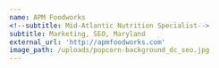 ```yaml
---
name: APM Foodworks
<!--subtitle: Mid-Atlantic Nutrition Specialist-->
subtitle: Marketing, SEO, Maryland 
external_url: 'http://apmfoodworks.com'
image_path: /uploads/popcorn-background_dc_seo.jpg
---
```



